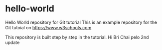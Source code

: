 # hello-world
Hello World repository for Git tutorial
This is an example repository for the Git tutoial on https://www.w3schools.com

This repository is built step by step in the tutorial.
Hi Bri Chai pelo
2nd update
